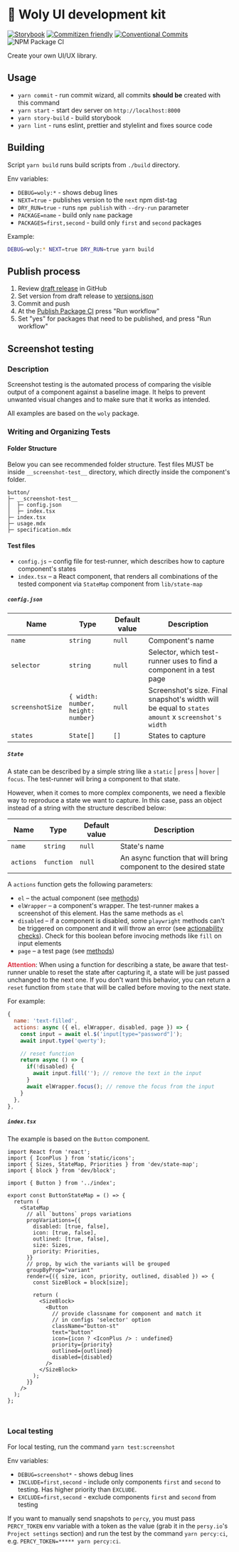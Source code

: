 # 🐣 Woly UI development kit

[![Storybook](https://cdn.jsdelivr.net/gh/storybookjs/brand@master/badge/badge-storybook.svg)](https://woly-ui.github.io/woly/) [![Commitizen friendly](https://img.shields.io/badge/commitizen-friendly-brightgreen.svg)](http://commitizen.github.io/cz-cli/) [![Conventional Commits](https://img.shields.io/badge/Conventional%20Commits-1.0.0-yellow.svg)](https://conventionalcommits.org) ![NPM Package CI](https://github.com/woly-ui/woly/workflows/NPM%20Package%20CI/badge.svg)

Create your own UI/UX library.

## Usage

- `yarn commit` - run commit wizard, all commits **should be** created with this command
- `yarn start` - start dev server on `http://localhost:8000`
- `yarn story-build` - build storybook
- `yarn lint` - runs eslint, prettier and stylelint and fixes source code

## Building

Script `yarn build` runs build scripts from `./build` directory.

Env variables:

- `DEBUG=woly:*` - shows debug lines
- `NEXT=true` - publishes version to the `next` npm dist-tag
- `DRY_RUN=true` - runs `npm publish` with `--dry-run` parameter
- `PACKAGE=name` - build only `name` package
- `PACKAGES=first,second` - build only `first` and `second` packages

Example:

```sh
DEBUG=woly:* NEXT=true DRY_RUN=true yarn build
```

## Publish process

1. Review [draft release](https://github.com/woly-ui/woly/releases) in GitHub
1. Set version from draft release to [versions.json](./versions.json)
1. Commit and push
1. At the [Publish Package CI](https://github.com/woly-ui/woly/actions/workflows/npm.yml) press "Run workflow"
1. Set "yes" for packages that need to be published, and press "Run workflow"

## Screenshot testing

### Description

Screenshot testing is the automated process of comparing the visible output of a component against a baseline image. It helps to prevent unwanted visual changes and to make sure that it works as intended.

All examples are based on the `woly` package.

### Writing and Organizing Tests

#### Folder Structure

Below you can see recommended folder structure. Test files MUST be inside `__screenshot-test__` directory, which directly inside the component's folder.

```
button/
├─ __screenshot-test__
│  ├─ config.json
│  ├─ index.tsx
├─ index.tsx
├─ usage.mdx
├─ specification.mdx

```

#### Test files

- `config.js` – config file for test-runner, which describes how to capture component's states
- `index.tsx` – a React component, that renders all combinations of the tested component via `StateMap` component from `lib/state-map`

##### **`config.json`**

| Name             | Type                               | Default value | Description                                                                                       |
| ---------------- | ---------------------------------- | ------------- | ------------------------------------------------------------------------------------------------- |
| `name`           | `string`                           | `null`        | Component's name                                                                                  |
| `selector`       | `string`                           | `null`        | Selector, which test-runner uses to find a component in a test page                               |
| `screenshotSize` | `{ width: number, height: number}` | `null`        | Screenshot's size. Final snapshot's width will be equal to `states amount` x `screenshot's width` |
| `states`         | `State[]`                          | `[]`          | States to capture                                                                                 |

##### **`State`**

A state can be described by a simple string like a `static` | `press` | `hover` | `focus`. The test-runner will bring a component to that state.

However, when it comes to more complex components, we need a flexible way to reproduce a state we want to capture.
In this case, pass an object instead of a string with the structure described below:

| Name      | Type       | Default value | Description                                                      |
| --------- | ---------- | ------------- | ---------------------------------------------------------------- |
| `name`    | `string`   | `null`        | State's name                                                     |
| `actions` | `function` | `null`        | An async function that will bring component to the desired state |

A `actions` function gets the following parameters:

- `el` – the actual component (see [methods](https://playwright.dev/docs/api/class-elementhandle))
- `elWrapper` – a component's wrapper. The test-runner makes a screenshot of this element. Has the same methods as `el`
- `disabled` – if a component is disabled, some `playwright` methods can't be triggered on component and it will throw an error (see [actionability checks](https://playwright.dev/docs/actionability)). Check for this boolean before invocing methods like `fill` on input elements
- `page` – a test page (see [methods](https://playwright.dev/docs/api/class-page/))

<span style="color:#dc3545">**Attention**</span>: When using a function for describing a state, be aware that test-runner unable to reset the state after capturing it, a state will be just passed unchanged to the next one. If you don't want this behavior, you can return a `reset` function from `state` that will be called before moving to the next state.

For example:

```js
{
  name: 'text-filled',
  actions: async ({ el, elWrapper, disabled, page }) => {
    const input = await el.$('input[type="password"]');
    await input.type('qwerty');

    // reset function
    return async () => {
      if(!disabled) {
        await input.fill(''); // remove the text in the input
      }
      await elWrapper.focus(); // remove the focus from the input
    }
  },
},
```

##### **`index.tsx`**

The example is based on the `Button` component.

```tsx
import React from 'react';
import { IconPlus } from 'static/icons';
import { Sizes, StateMap, Priorities } from 'dev/state-map';
import { block } from 'dev/block';

import { Button } from '../index';

export const ButtonStateMap = () => {
  return (
    <StateMap
      // all `buttons` props variations
      propVariations={{
        disabled: [true, false],
        icon: [true, false],
        outlined: [true, false],
        size: Sizes,
        priority: Priorities,
      }}
      // prop, by wich the variants will be grouped
      groupByProp="variant"
      render={({ size, icon, priority, outlined, disabled }) => {
        const SizeBlock = block[size];

        return (
          <SizeBlock>
            <Button
              // provide classname for component and match it
              // in configs 'selector' option
              className="button-st"
              text="button"
              icon={icon ? <IconPlus /> : undefined}
              priority={priority}
              outlined={outlined}
              disabled={disabled}
            />
          </SizeBlock>
        );
      }}
    />
  );
};



```

### Local testing

For local testing, run the command `yarn test:screenshot`

Env variables:

- `DEBUG=screenshot*` - shows debug lines
- `INCLUDE=first,second` - include only components `first` and `second` to testing. Has higher priority than `EXCLUDE`.
- `EXCLUDE=first,second` - exclude components `first` and `second` from testing

If you want to manually send snapshots to `percy`, you must pass `PERCY_TOKEN` env variable with a token as the value (grab it in the `persy.io`'s `Project settings` section) and run the test by the command `yarn percy:ci`, e.g. `PERCY_TOKEN=***** yarn percy:ci`.
